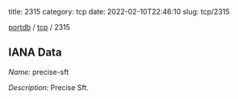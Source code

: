 title: 2315
category: tcp
date: 2022-02-10T22:46:10
slug: tcp/2315

[portdb](/) / [tcp](/category/tcp.html) / 2315


## IANA Data

_Name:_ precise-sft

_Description:_ Precise Sft.

